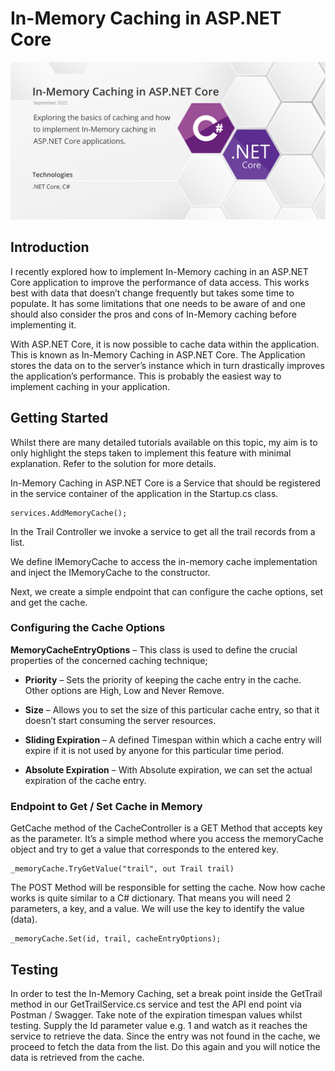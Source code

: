 # In-Memory Caching in ASP.NET Core

<img src="https://github.com/Hendrik-de-Wet/Resources/blob/main/dot-net-core-in-memory-caching.png"/>

## Introduction

I recently explored how to implement In-Memory caching in an ASP.NET Core application to improve the performance of data access. This works best with data that doesn’t change frequently but takes some time to populate. It has some limitations that one needs to be aware of and one should also consider the pros and cons of In-Memory caching before implementing it.

With ASP.NET Core, it is now possible to cache data within the application. This is known as In-Memory Caching in ASP.NET Core. The Application stores the data on to the server’s instance which in turn drastically improves the application’s performance. This is probably the easiest way to implement caching in your application.

## Getting Started

Whilst there are many detailed tutorials available on this topic, my aim is to only highlight the steps taken to implement this feature with minimal explanation. Refer to the solution for more details.

In-Memory Caching in ASP.NET Core is a Service that should be registered in the service container of the application in the Startup.cs class. 

```
services.AddMemoryCache();
```
In the Trail Controller we invoke a service to get all the trail records from a list.

We define IMemoryCache to access the in-memory cache implementation and inject the IMemoryCache to the constructor.
 
Next, we create a simple endpoint that can configure the cache options, set and get the cache. 

### Configuring the Cache Options

<b>MemoryCacheEntryOptions</b> – This class is used to define the crucial properties of the concerned caching technique; 

* <b>Priority</b> – Sets the priority of keeping the cache entry in the cache.  Other options are High, Low and Never Remove.

* <b>Size</b> – Allows you to set the size of this particular cache entry, so that it doesn’t start consuming the server resources.

* <b>Sliding Expiration</b> – A defined Timespan within which a cache entry will expire if it is not used by anyone for this particular time period.

* <b>Absolute Expiration</b> –  With Absolute expiration, we can set the actual expiration of the cache entry.


### Endpoint to Get / Set Cache in Memory

GetCache method of the CacheController is a GET Method that accepts key as the parameter. It’s a simple method where you access the memoryCache object and try to get a value that corresponds to the entered key. 

```
_memoryCache.TryGetValue("trail", out Trail trail)
```

The POST Method will be responsible for setting the cache. Now how cache works is quite similar to a C# dictionary. That means you will need 2 parameters, a key, and a value. We will use the key to identify the value (data).

```
_memoryCache.Set(id, trail, cacheEntryOptions); 
```

## Testing

In order to test the In-Memory Caching, set a break point inside the GetTrail method in our GetTrailService.cs service and test the API end point via Postman / Swagger. Take note of the expiration timespan values whilst testing. Supply the Id parameter value e.g. 1 and watch as it reaches the service to retrieve the data.  Since the entry was not found in the cache, we proceed to fetch the data from the list. Do this again and you will notice the data is retrieved from the cache.


